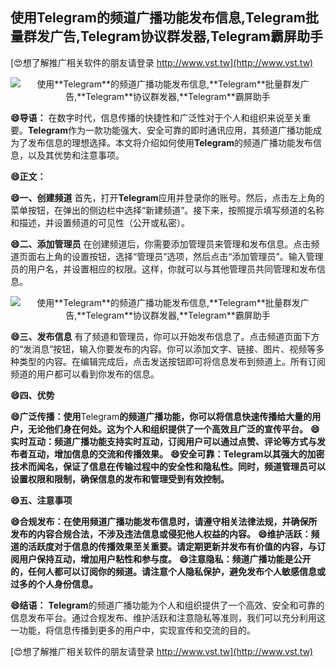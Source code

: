 ## **使用**Telegram**的频道广播功能发布信息,**Telegram**批量群发广告,**Telegram**协议群发器,**Telegram**霸屏助手**

[😍想了解推广相关软件的朋友请登录 http://www.vst.tw](http://www.vst.tw)

 <center><img src="https://vst.tw/MP4/tuiguang/png/3.png" alt="使用**Telegram**的频道广播功能发布信息,**Telegram**批量群发广告,**Telegram**协议群发器,**Telegram**霸屏助手"></center>

**😄导语：**
在数字时代，信息传播的快捷性和广泛性对于个人和组织来说至关重要。**Telegram**作为一款功能强大、安全可靠的即时通讯应用，其频道广播功能成为了发布信息的理想选择。本文将介绍如何使用**Telegram**的频道广播功能发布信息，以及其优势和注意事项。

**😄正文：**

**😄一、创建频道**
首先，打开**Telegram**应用并登录你的账号。然后，点击左上角的菜单按钮，在弹出的侧边栏中选择“新建频道”。接下来，按照提示填写频道的名称和描述，并设置频道的可见性（公开或私密）。

**😄二、添加管理员**
在创建频道后，你需要添加管理员来管理和发布信息。点击频道页面右上角的设置按钮，选择“管理员”选项，然后点击“添加管理员”。输入管理员的用户名，并设置相应的权限。这样，你就可以与其他管理员共同管理和发布信息。

 <center><img src="https://vst.tw/MP4/tuiguang/png/1.png" alt="使用**Telegram**的频道广播功能发布信息,**Telegram**批量群发广告,**Telegram**协议群发器,**Telegram**霸屏助手"></center>

**😄三、发布信息**
有了频道和管理员，你可以开始发布信息了。点击频道页面下方的“发消息”按钮，输入你要发布的内容。你可以添加文字、链接、图片、视频等多种类型的内容。在编辑完成后，点击发送按钮即可将信息发布到频道上。所有订阅频道的用户都可以看到你发布的信息。

**😄四、优势**

**😄广泛传播：使用**Telegram**的频道广播功能，你可以将信息快速传播给大量的用户，无论他们身在何处。这为个人和组织提供了一个高效且广泛的宣传平台。**
**😄实时互动：频道广播功能支持实时互动，订阅用户可以通过点赞、评论等方式与发布者互动，增加信息的交流和传播效果。**
**😄安全可靠：**Telegram**以其强大的加密技术而闻名，保证了信息在传输过程中的安全性和隐私性。同时，频道管理员可以设置权限和限制，确保信息的发布和管理受到有效控制。**

**😄五、注意事项**

**😄合规发布：在使用频道广播功能发布信息时，请遵守相关法律法规，并确保所发布的内容合规合法，不涉及违法信息或侵犯他人权益的内容。**
**😄维护活跃：频道的活跃度对于信息的传播效果至关重要。请定期更新并发布有价值的内容，与订阅用户保持互动，增加用户粘性和参与度。**
**😄注意隐私：频道广播功能是公开的，任何人都可以订阅你的频道。请注意个人隐私保护，避免发布个人敏感信息或过多的个人身份信息。**

**😄结语：**
**Telegram**的频道广播功能为个人和组织提供了一个高效、安全和可靠的信息发布平台。通过合规发布、维护活跃和注意隐私等准则，我们可以充分利用这一功能，将信息传播到更多的用户中，实现宣传和交流的目的。

[😍想了解推广相关软件的朋友请登录 http://www.vst.tw](http://www.vst.tw)



